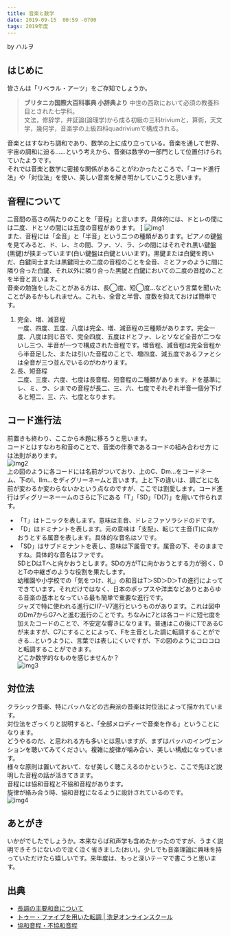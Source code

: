 ```yaml
---
title: 音楽と数学
date: 2019-09-15  00:59 -0700
tags: 2019年度
---
```


by ハルヲ

## はじめに
皆さんは「リベラル・アーツ」をご存知でしょうか。

> <strong>ブリタニカ国際大百科事典 小辞典より</strong>
> 中世の西欧において必須の教養科目とされた七学科。  
> 文法，修辞学，弁証論(論理学)から成る初級の三科triviumと，算術，天文学，幾何学，音楽学の上級四科quadriviumで構成される。  

音楽とはすなわち調和であり、数学の上に成り立っている。音楽を通して世界、宇宙の調和に迫る……という考えから、音楽は数学の一部門として位置付けられていたようです。  
それでは音楽と数学に密接な関係があることがわかったところで、「コード進行法」や「対位法」を使い、美しい音楽を解き明かしていこうと思います。

## 音程について
二音間の高さの隔たりのことを「音程」と言います。具体的には、ドとレの間には二度、ドとソの間には五度の音程があります。  ]
![img1]()  
また、音程には「全音」と「半音」という二つの種類があります。ピアノの鍵盤を見てみると、ド、レ、ミの間、ファ、ソ、ラ、シの間にはそれぞれ黒い鍵盤(黒鍵)が挟まっています(白い鍵盤は白鍵といいます)。黒鍵または白鍵を跨いだ、白鍵同士または黒鍵同士の二度の音程のことを全音、ミとファのように間に隣り合った白鍵、それ以外に隣り合った黒鍵と白鍵においての二度の音程のことを半音と言います。  
音楽の勉強をしたことがある方は、長◯度、短◯度…などという言葉を聞いたことがあるかもしれません。これも、全音と半音、度数を抑えておけば簡単です。  
1.  完全、増、減音程  
  一度、四度、五度、八度は完全、増、減音程の三種類があります。完全一度、八度は同じ音で、完全四度、五度はドとファ、レとソなど全音が二つないし三つ、半音が一つで構成された音程です。増音程、減音程は完全音程から半音足した、または引いた音程のことで、増四度、減五度であるファとシは全音が三つ並んでいるのがわかります。
2.  長、短音程  
  二度、三度、六度、七度は長音程、短音程の二種類があります。ドを基準にレ、ミ、ラ、シまでの音程が長二、三、六、七度でそれぞれ半音一個分下げると短二、三、六、七度となります。

## コード進行法
前置きも終わり、ここから本題に移ろうと思います。  
コードとはすなわち和音のことで、音楽の伴奏であるコードの組み合わせ方
には法則があります。  
![img2](https://7p0moq.bn.files.1drv.com/y4mPyoW5yI2AnETpKaKc_qFYBCGboDz6CBzMwfpQlK7TIPdCwu__TMH0em8b6O0rJBZnqNtSJV6lmipzqIN_hIKf2yfcmgRP4w5JbHRV51AOP4R2lQbZuE9CazqkDbz_0q7ITaqa2B3UtcmmbuF3Z64_NqCeuqlPcn-DU5BCF4lMxOBa6kJIIw_Qd6a46dBYypqSZMtnf4cKOo8MUsCEjifoQ?width=373&height=178&cropmode=none)  
上の図のように各コードには名前がついており、上のC、Dm…をコードネーム、下のⅠ、Ⅱm…をディグリーネームと言います。上と下の違いは、調ごとに名前が変わるか変わらないかという点なのですが、ここでは割愛します。コード進行はディグリーネーームのさらに下にある「T」「SD」「D(7)」を用いて作られます。  
*  「T」はトニックを表します。意味は主音、ドレミファソラシドのドです。  
*  「D」はドミナントを表します。元の意味は「支配」、転じて主音(T)に向かおうとする属音を表します。具体的な音名はソです。  
*  「SD」はサブドミナントを表し、意味は下属音です。属音の下、そのままですね。具体的な音名はファです。  
SDとDはTへと向かおうとします。SDの方がTに向かおうとする力が弱く、DとTの中継ぎのような役割を果たします。  
幼稚園や小学校での「気をつけ、礼」の和音はT＞SD＞D＞Tの進行によってできています。それだけではなく、日本のポップスや洋楽などありとあらゆる音楽の基本となっている最も簡単で重要な進行です。  
ジャズで特に使われる進行にⅡ7−Ⅴ7進行というものがあります。これは図中のDm7からG7へと進む進行のことです。ちなみに7とは各コードに短七度を加えたコードのことで、不安定な響きになります。普通はこの後にTであるCが来ますが、C7にすることによって、Fを主音とした調に転調することができる…というように、言葉では表しにくいですが、下の図のようにコロコロと転調することができます。  
どこか数学的なものを感じませんか？  
![img3](https://7p0foq.bn.files.1drv.com/y4mVYpL_0C1uO2XhFDhIhvZQChrLPXWNHSrRa96r1AC5BBq0qbgQhmfMT1gGr2CSmvGvINyc_H5umpDS69Dfhmh-xoahtumZxlL2zMUmmBVUqc46sYKj3mtAEhdJWZn_WLXZf6na4gazz1OEJPEOhXCgkIbSyqmCPOtS0aw0Tu78BGoMF2dDG4lw41diVTBnRPcWZ_JkDgNJKc_3ShVW3SEhw?width=660&height=456&cropmode=none)  

## 対位法
クラシック音楽、特にバッハなどの古典派の音楽は対位法によって描かれています。  
対位法をざっくりと説明すると、「全部メロディーで音楽を作る」ということになります。  
どうやるのだ、と思われる方も多いとは思いますが、まずはバッハのインヴェンションを聴いてみてください。複雑に旋律が噛み合い、美しい構成になっています。  
様々な原則は置いておいて、なぜ美しく聴こえるのかというと、ここで先ほど説明した音程の話が活きてきます。  
音程には協和音程と不協和音程があります。  
旋律が絡み合う時、協和音程になるように設計されているのです。  
![img4](https://7p0goq.bn.files.1drv.com/y4mPNNj6csInoMEuZavJOR-IPSVXnQI_DkyHNz1gcssm33XqQHGF5687YrOtqtXabkBkEm_L3KnbGXLAciGzOz74pbktOebwkcaExqN8GKtfBFyfd9D1DvkrbWVBTwIwR9pQMQ57ttpFZ9vfsWuVK8DA1E0qcoohAPQcfRbUgeZ8II8g-3z3Bwx9hoP0uvkmZn8EaTTQQZfO8eHRnIXC-JSLg?width=278&height=181&cropmode=none)  

## あとがき
いかがでしたでしょうか。本来ならば和声学も含めたかったのですが、うまく説明できそうにないので泣く泣く省きました(おい)。少しでも音楽理論に興味を持っていただけたら嬉しいです。来年度は、もっと深いテーマで書こうと思います。

## 出典
* [長調の主要和音について](http://valse.lolipop.jp/mr-bear-crash/method/chord/main-major.html)
* [トゥー・ファイブを用いた転調 | 洗足オンラインスクール](https://www.senzoku-online.jp/theory/chord/ch08.html)
* [協和音程・不協和音程](http://gutan.minibird.jp/ongakuyougojiten/kodomoyougo-onteipage-14.html)
